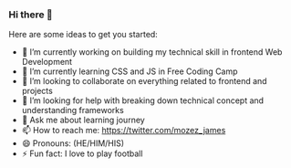 ### Hi there 👋


Here are some ideas to get you started:

- 🔭 I’m currently working on building my technical skill in frontend Web Development
- 🌱 I’m currently learning CSS and JS in Free Coding Camp
- 👯 I’m looking to collaborate on everything related to frontend and projects
- 🤔 I’m looking for help with breaking down technical concept and understanding frameworks
- 💬 Ask me about learning journey
- 📫 How to reach me: https://twitter.com/mozez_james
- 😄 Pronouns: (HE/HIM/HIS)
- ⚡ Fun fact: I love to play football

